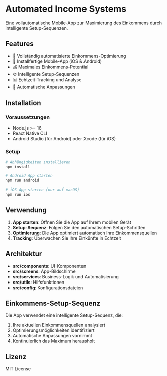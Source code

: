 # Automated Income Systems

Eine vollautomatische Mobile-App zur Maximierung des Einkommens durch intelligente Setup-Sequenzen.

## Features

- 🚀 Vollständig automatisierte Einkommens-Optimierung
- 📱 Installfertige Mobile-App (iOS & Android)
- 💰 Maximales Einkommens-Potential
- ⚙️ Intelligente Setup-Sequenzen
- 📊 Echtzeit-Tracking und Analyse
- 🔄 Automatische Anpassungen

## Installation

### Voraussetzungen
- Node.js >= 16
- React Native CLI
- Android Studio (für Android) oder Xcode (für iOS)

### Setup

```bash
# Abhängigkeiten installieren
npm install

# Android App starten
npm run android

# iOS App starten (nur auf macOS)
npm run ios
```

## Verwendung

1. **App starten**: Öffnen Sie die App auf Ihrem mobilen Gerät
2. **Setup-Sequenz**: Folgen Sie den automatischen Setup-Schritten
3. **Optimierung**: Die App optimiert automatisch Ihre Einkommensquellen
4. **Tracking**: Überwachen Sie Ihre Einkünfte in Echtzeit

## Architektur

- **src/components**: UI-Komponenten
- **src/screens**: App-Bildschirme
- **src/services**: Business-Logik und Automatisierung
- **src/utils**: Hilfsfunktionen
- **src/config**: Konfigurationsdateien

## Einkommens-Setup-Sequenz

Die App verwendet eine intelligente Setup-Sequenz, die:
1. Ihre aktuellen Einkommensquellen analysiert
2. Optimierungsmöglichkeiten identifiziert
3. Automatische Anpassungen vornimmt
4. Kontinuierlich das Maximum herausholt

## Lizenz

MIT License
